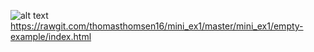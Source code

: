 ![alt text](https://github.com/thomasthomsen16/mini_ex1/master/mini_ex1_scr.png?raw=true)
https://rawgit.com/thomasthomsen16/mini_ex1/master/mini_ex1/empty-example/index.html

